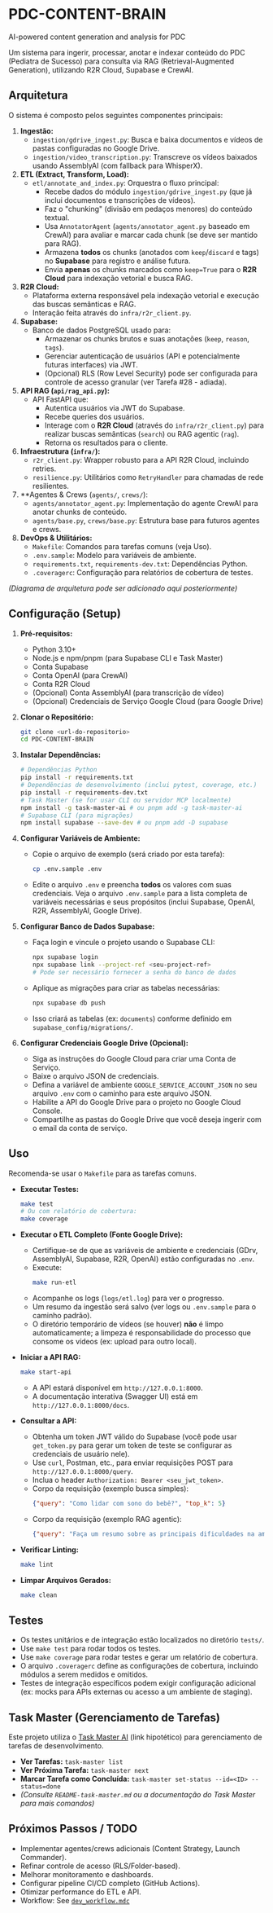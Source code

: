 # PDC-CONTENT-BRAIN

AI-powered content generation and analysis for PDC

<!-- Test comment to trigger deploy -->

Um sistema para ingerir, processar, anotar e indexar conteúdo do PDC (Pediatra de Sucesso) para consulta via RAG (Retrieval-Augmented Generation), utilizando R2R Cloud, Supabase e CrewAI.

## Arquitetura

O sistema é composto pelos seguintes componentes principais:

1.  **Ingestão:**
    *   `ingestion/gdrive_ingest.py`: Busca e baixa documentos e vídeos de pastas configuradas no Google Drive.
    *   `ingestion/video_transcription.py`: Transcreve os vídeos baixados usando AssemblyAI (com fallback para WhisperX).
2.  **ETL (Extract, Transform, Load):**
    *   `etl/annotate_and_index.py`: Orquestra o fluxo principal:
        *   Recebe dados do módulo `ingestion/gdrive_ingest.py` (que já inclui documentos e transcrições de vídeos).
        *   Faz o "chunking" (divisão em pedaços menores) do conteúdo textual.
        *   Usa `AnnotatorAgent` (`agents/annotator_agent.py` baseado em CrewAI) para avaliar e marcar cada chunk (se deve ser mantido para RAG).
        *   Armazena **todos** os chunks (anotados com `keep`/`discard` e tags) no **Supabase** para registro e análise futura.
        *   Envia **apenas** os chunks marcados como `keep=True` para o **R2R Cloud** para indexação vetorial e busca RAG.
3.  **R2R Cloud:**
    *   Plataforma externa responsável pela indexação vetorial e execução das buscas semânticas e RAG.
    *   Interação feita através do `infra/r2r_client.py`.
4.  **Supabase:**
    *   Banco de dados PostgreSQL usado para:
        *   Armazenar os chunks brutos e suas anotações (`keep`, `reason`, `tags`).
        *   Gerenciar autenticação de usuários (API e potencialmente futuras interfaces) via JWT.
        *   (Opcional) RLS (Row Level Security) pode ser configurada para controle de acesso granular (ver Tarefa #28 - adiada).
5.  **API RAG (`api/rag_api.py`):**
    *   API FastAPI que:
        *   Autentica usuários via JWT do Supabase.
        *   Recebe queries dos usuários.
        *   Interage com o **R2R Cloud** (através do `infra/r2r_client.py`) para realizar buscas semânticas (`search`) ou RAG agentic (`rag`).
        *   Retorna os resultados para o cliente.
6.  **Infraestrutura (`infra/`):**
    *   `r2r_client.py`: Wrapper robusto para a API R2R Cloud, incluindo retries.
    *   `resilience.py`: Utilitários como `RetryHandler` para chamadas de rede resilientes.
7.  **Agentes & Crews (`agents/`, `crews/`):
    *   `agents/annotator_agent.py`: Implementação do agente CrewAI para anotar chunks de conteúdo.
    *   `agents/base.py`, `crews/base.py`: Estrutura base para futuros agentes e crews.
8.  **DevOps & Utilitários:**
    *   `Makefile`: Comandos para tarefas comuns (veja Uso).
    *   `.env.sample`: Modelo para variáveis de ambiente.
    *   `requirements.txt`, `requirements-dev.txt`: Dependências Python.
    *   `.coveragerc`: Configuração para relatórios de cobertura de testes.

*(Diagrama de arquitetura pode ser adicionado aqui posteriormente)*

## Configuração (Setup)

1.  **Pré-requisitos:**
    *   Python 3.10+
    *   Node.js e npm/pnpm (para Supabase CLI e Task Master)
    *   Conta Supabase
    *   Conta OpenAI (para CrewAI)
    *   Conta R2R Cloud
    *   (Opcional) Conta AssemblyAI (para transcrição de vídeo)
    *   (Opcional) Credenciais de Serviço Google Cloud (para Google Drive)

2.  **Clonar o Repositório:**
    ```bash
    git clone <url-do-repositorio>
    cd PDC-CONTENT-BRAIN
    ```

3.  **Instalar Dependências:**
    ```bash
    # Dependências Python
    pip install -r requirements.txt
    # Dependências de desenvolvimento (inclui pytest, coverage, etc.)
    pip install -r requirements-dev.txt
    # Task Master (se for usar CLI ou servidor MCP localmente)
    npm install -g task-master-ai # ou pnpm add -g task-master-ai
    # Supabase CLI (para migrações)
    npm install supabase --save-dev # ou pnpm add -D supabase
    ```

4.  **Configurar Variáveis de Ambiente:**
    *   Copie o arquivo de exemplo (será criado por esta tarefa):
        ```bash
        cp .env.sample .env
        ```
    *   Edite o arquivo `.env` e preencha **todos** os valores com suas credenciais. Veja o arquivo `.env.sample` para a lista completa de variáveis necessárias e seus propósitos (inclui Supabase, OpenAI, R2R, AssemblyAI, Google Drive).

5.  **Configurar Banco de Dados Supabase:**
    *   Faça login e vincule o projeto usando o Supabase CLI:
        ```bash
        npx supabase login
        npx supabase link --project-ref <seu-project-ref>
        # Pode ser necessário fornecer a senha do banco de dados
        ```
    *   Aplique as migrações para criar as tabelas necessárias:
        ```bash
        npx supabase db push
        ```
    *   Isso criará as tabelas (ex: `documents`) conforme definido em `supabase_config/migrations/`.

6.  **Configurar Credenciais Google Drive (Opcional):**
    *   Siga as instruções do Google Cloud para criar uma Conta de Serviço.
    *   Baixe o arquivo JSON de credenciais.
    *   Defina a variável de ambiente `GOOGLE_SERVICE_ACCOUNT_JSON` no seu arquivo `.env` com o caminho para este arquivo JSON.
    *   Habilite a API do Google Drive para o projeto no Google Cloud Console.
    *   Compartilhe as pastas do Google Drive que você deseja ingerir com o email da conta de serviço.

## Uso

Recomenda-se usar o `Makefile` para as tarefas comuns.

*   **Executar Testes:**
    ```bash
    make test
    # Ou com relatório de cobertura:
    make coverage
    ```

*   **Executar o ETL Completo (Fonte Google Drive):**
    *   Certifique-se de que as variáveis de ambiente e credenciais (GDrv, AssemblyAI, Supabase, R2R, OpenAI) estão configuradas no `.env`.
    *   Execute:
        ```bash
        make run-etl
        ```
    *   Acompanhe os logs (`logs/etl.log`) para ver o progresso.
    *   Um resumo da ingestão será salvo (ver logs ou `.env.sample` para o caminho padrão).
    *   O diretório temporário de vídeos (se houver) **não** é limpo automaticamente; a limpeza é responsabilidade do processo que consome os vídeos (ex: upload para outro local).

*   **Iniciar a API RAG:**
    ```bash
    make start-api
    ```
    *   A API estará disponível em `http://127.0.0.1:8000`.
    *   A documentação interativa (Swagger UI) está em `http://127.0.0.1:8000/docs`.

*   **Consultar a API:**
    *   Obtenha um token JWT válido do Supabase (você pode usar `get_token.py` para gerar um token de teste se configurar as credenciais de usuário nele).
    *   Use `curl`, Postman, etc., para enviar requisições POST para `http://127.0.0.1:8000/query`.
    *   Inclua o header `Authorization: Bearer <seu_jwt_token>`.
    *   Corpo da requisição (exemplo busca simples):
        ```json
        {"query": "Como lidar com sono do bebê?", "top_k": 5}
        ```
    *   Corpo da requisição (exemplo RAG agentic):
        ```json
        {"query": "Faça um resumo sobre as principais dificuldades na amamentação.", "use_rag": true}
        ```

*   **Verificar Linting:**
    ```bash
    make lint
    ```

*   **Limpar Arquivos Gerados:**
    ```bash
    make clean
    ```

## Testes

*   Os testes unitários e de integração estão localizados no diretório `tests/`.
*   Use `make test` para rodar todos os testes.
*   Use `make coverage` para rodar testes e gerar um relatório de cobertura.
*   O arquivo `.coveragerc` define as configurações de cobertura, incluindo módulos a serem medidos e omitidos.
*   Testes de integração específicos podem exigir configuração adicional (ex: mocks para APIs externas ou acesso a um ambiente de staging).

## Task Master (Gerenciamento de Tarefas)

Este projeto utiliza o [Task Master AI](https://github.com/your-repo/task-master-ai) (link hipotético) para gerenciamento de tarefas de desenvolvimento.

*   **Ver Tarefas:** `task-master list`
*   **Ver Próxima Tarefa:** `task-master next`
*   **Marcar Tarefa como Concluída:** `task-master set-status --id=<ID> --status=done`
*   *(Consulte `README-task-master.md` ou a documentação do Task Master para mais comandos)*

## Próximos Passos / TODO

*   Implementar agentes/crews adicionais (Content Strategy, Launch Commander).
*   Refinar controle de acesso (RLS/Folder-based).
*   Melhorar monitoramento e dashboards.
*   Configurar pipeline CI/CD completo (GitHub Actions).
*   Otimizar performance do ETL e API. 
*   Workflow: See [`dev_workflow.mdc`](mdc:.cursor/rules/dev_workflow.mdc) 